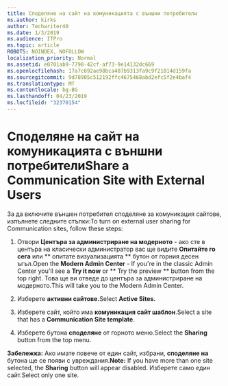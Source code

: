 ```yaml
---
title: Споделяне на сайт на комуникацията с външни потребители
ms.author: kirks
author: Techwriter40
ms.date: 1/3/2019
ms.audience: ITPro
ms.topic: article
ROBOTS: NOINDEX, NOFOLLOW
localization_priority: Normal
ms.assetid: e0701ab9-7798-42cf-af73-9e14132dc669
ms.openlocfilehash: 17a7c692ae98bca407b9313fa9c9f21014d159fa
ms.sourcegitcommit: 9d78905c512192ffc4675468abd2efc5f2e4baf4
ms.translationtype: MT
ms.contentlocale: bg-BG
ms.lasthandoff: 04/23/2019
ms.locfileid: "32370154"
---
```

# <a name="share-a-communication-site-with-external-users"></a><span data-ttu-id="e8aa6-102">Споделяне на сайт на комуникацията с външни потребители</span><span class="sxs-lookup"><span data-stu-id="e8aa6-102">Share a Communication Site with External Users</span></span>

<span data-ttu-id="e8aa6-103">За да включите външен потребител споделяне за комуникация сайтове, изпълнете следните стъпки:</span><span class="sxs-lookup"><span data-stu-id="e8aa6-103">To turn on external user sharing for Communication sites, follow these steps:</span></span> 
  
1. <span data-ttu-id="e8aa6-104">Отвори **Центъра за администриране на модерното** - ако сте в центъра на класически администратор вас ще видите **Опитайте го сега** или \*\* опитате визуализацията \*\* бутон от горния десен ъгъл.</span><span class="sxs-lookup"><span data-stu-id="e8aa6-104">Open the **Modern Admin Center** - If you're in the classic Admin Center you'll see a **Try it now** or \*\* Try the preview \*\* button from the top right.</span></span> <span data-ttu-id="e8aa6-105">Това ще ви отведе до центъра за администриране на модерното.</span><span class="sxs-lookup"><span data-stu-id="e8aa6-105">This will take you to the Modern Admin Center.</span></span> 
  
2. <span data-ttu-id="e8aa6-106">Изберете **активни сайтове.**</span><span class="sxs-lookup"><span data-stu-id="e8aa6-106">Select **Active Sites.**</span></span>
  
3. <span data-ttu-id="e8aa6-107">Изберете сайт, който има **комуникация сайт шаблон**.</span><span class="sxs-lookup"><span data-stu-id="e8aa6-107">Select a site that has a **Communication Site template**.</span></span> 
  
4. <span data-ttu-id="e8aa6-108">Изберете бутона **споделяне** от горното меню.</span><span class="sxs-lookup"><span data-stu-id="e8aa6-108">Select the **Sharing** button from the top menu.</span></span> 
  
 <span data-ttu-id="e8aa6-109">**Забележка:** Ако имате повече от един сайт, избрани, **споделяне на** бутона ще се появи с увреждания.</span><span class="sxs-lookup"><span data-stu-id="e8aa6-109">**Note:** If you have more than one site selected, the **Sharing** button will appear disabled.</span></span> <span data-ttu-id="e8aa6-110">Изберете само един сайт.</span><span class="sxs-lookup"><span data-stu-id="e8aa6-110">Select only one site.</span></span> 
  

